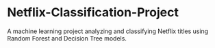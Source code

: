 # Netflix-Classification-Project
A machine learning project analyzing and classifying Netflix titles using Random Forest and Decision Tree models.
